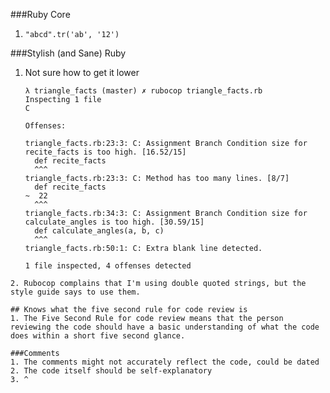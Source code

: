 ###Ruby Core
1. ```"abcd".tr('ab', '12')```

###Stylish (and Sane) Ruby
1. Not sure how to get it lower

    ```
    λ triangle_facts (master) ✗ rubocop triangle_facts.rb
    Inspecting 1 file
    C
    
    Offenses:
    
    triangle_facts.rb:23:3: C: Assignment Branch Condition size for recite_facts is too high. [16.52/15]
      def recite_facts
      ^^^
    triangle_facts.rb:23:3: C: Method has too many lines. [8/7]
      def recite_facts
    ~  22
      ^^^
    triangle_facts.rb:34:3: C: Assignment Branch Condition size for calculate_angles is too high. [30.59/15]
      def calculate_angles(a, b, c)
      ^^^
    triangle_facts.rb:50:1: C: Extra blank line detected.
    
    1 file inspected, 4 offenses detected
  ```
2. Rubocop complains that I'm using double quoted strings, but the style guide says to use them.

## Knows what the five second rule for code review is
1. The Five Second Rule for code review means that the person reviewing the code should have a basic understanding of what the code does within a short five second glance.

###Comments
1. The comments might not accurately reflect the code, could be dated
2. The code itself should be self-explanatory
3. ^

